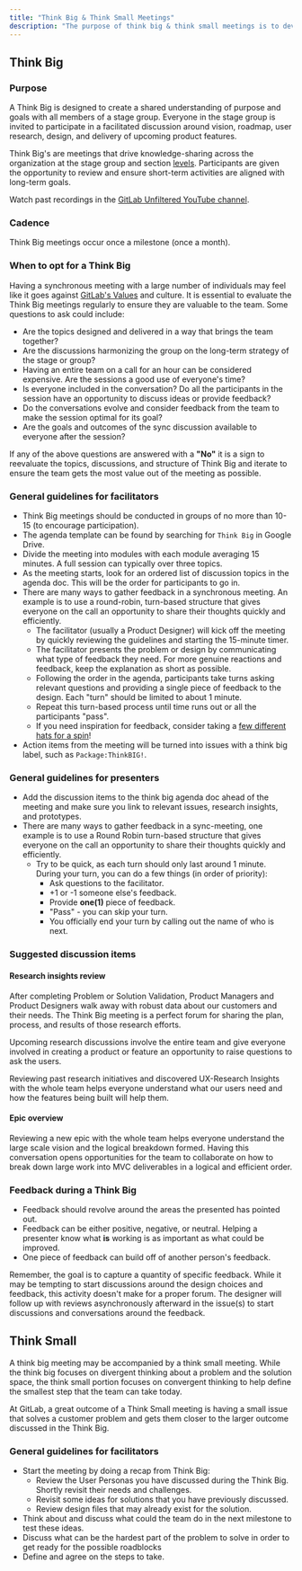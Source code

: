 ```yaml
---
title: "Think Big & Think Small Meetings"
description: "The purpose of think big & think small meetings is to develop a shared understanding of goals by discussing vision, roadmap, research, design, and delivery of upcoming features."
---
```


## Think Big

### Purpose

A Think Big is designed to create a shared understanding of purpose and goals with all members of a stage group. Everyone in the stage group is invited to participate in a facilitated discussion around vision, roadmap, user research, design, and delivery of upcoming product features.

Think Big's are meetings that drive knowledge-sharing across the organization at the stage group and section [levels](/handbook/product/categories/#hierarchy). Participants are given the opportunity to review and ensure short-term activities are aligned with long-term goals.

Watch past recordings in the [GitLab Unfiltered YouTube channel](https://www.youtube.com/channel/UCMtZ0sc1HHNtGGWZFDRTh5A).

### Cadence

Think Big meetings occur once a milestone (once a month).

### When to opt for a Think Big

Having a synchronous meeting with a large number of individuals may feel like it goes against [GitLab's Values](/handbook/values/) and culture. It is essential to evaluate the Think Big meetings regularly to ensure they are valuable to the team. Some questions to ask could include:

- Are the topics designed and delivered in a way that brings the team together?
- Are the discussions harmonizing the group on the long-term strategy of the stage or group?
- Having an entire team on a call for an hour can be considered expensive. Are the sessions a good use of everyone's time?
- Is everyone included in the conversation? Do all the participants in the session have an opportunity to discuss ideas or provide feedback?
- Do the conversations evolve and consider feedback from the team to make the session optimal for its goal?
- Are the goals and outcomes of the sync discussion available to everyone after the session?

If any of the above questions are answered with a **"No"** it is a sign to reevaluate the topics, discussions, and structure of Think Big and iterate to ensure the team gets the most value out of the meeting as possible.

### General guidelines for facilitators

- Think Big meetings should be conducted in groups of no more than 10-15 (to encourage participation).
- The agenda template can be found by searching for `Think Big` in Google Drive.
- Divide the meeting into modules with each module averaging 15 minutes. A full session can typically over three topics.
- As the meeting starts, look for an ordered list of discussion topics in the agenda doc. This will be the order for participants to go in.
- There are many ways to gather feedback in a synchronous meeting. An example is to use a round-robin, turn-based structure that gives everyone on the call an opportunity to share their thoughts quickly and efficiently.
  - The facilitator (usually a Product Designer) will kick off the meeting by quickly reviewing the guidelines and starting the 15-minute timer.
  - The facilitator presents the problem or design by communicating what type of feedback they need. For more genuine reactions and feedback, keep the explanation as short as possible.
  - Following the order in the agenda, participants take turns asking relevant questions and providing a single piece of feedback to the design. Each "turn" should be limited to about 1 minute.
  - Repeat this turn-based process until time runs out or all the participants "pass".
  - If you need inspiration for feedback, consider taking a [few different hats for a spin](https://www.mindtools.com/pages/article/newTED_07.htm)!
- Action items from the meeting will be turned into issues with a think big label, such as `Package:ThinkBIG!`.

### General guidelines for presenters

- Add the discussion items to the think big agenda doc ahead of the meeting and make sure you link to relevant issues, research insights, and prototypes.
- There are many ways to gather feedback in a sync-meeting, one example is to use a Round Robin turn-based structure that gives everyone on the call an opportunity to share their thoughts quickly and efficiently.
  - Try to be quick, as each turn should only last around 1 minute. During your turn, you can do a few things (in order of priority):
    - Ask questions to the facilitator.
    - +1 or -1 someone else's feedback.
    - Provide **one(1)** piece of feedback.
    - "Pass" - you can skip your turn.
    - You officially end your turn by calling out the name of who is next.

### Suggested discussion items

#### Research insights review

After completing Problem or Solution Validation, Product Managers and Product Designers walk away with robust data about our customers and their needs. The Think Big meeting is a perfect forum for sharing the plan, process, and results of those research efforts.

Upcoming research discussions involve the entire team and give everyone involved in creating a product or feature an opportunity to raise questions to ask the users.

Reviewing past research initiatives and discovered UX-Research Insights with the whole team helps everyone understand what our users need and how the features being built will help them.

#### Epic overview

Reviewing a new epic with the whole team helps everyone understand the large scale vision and the logical breakdown formed. Having this conversation opens opportunities for the team to collaborate on how to break down large work into MVC deliverables in a logical and efficient order.

### Feedback during a Think Big

- Feedback should revolve around the areas the presented has pointed out.
- Feedback can be either positive, negative, or neutral. Helping a presenter know what **is** working is as important as what could be improved.
- One piece of feedback can build off of another person's feedback.

Remember, the goal is to capture a quantity of specific feedback. While it may be tempting to start discussions around the design choices and feedback, this activity doesn't make for a proper forum. The designer will follow up with reviews asynchronously afterward in the issue(s) to start discussions and conversations around the feedback.

## Think Small

A think big meeting may be accompanied by a think small meeting. While the think big focuses on divergent thinking about a problem and the solution space, the think small portion focuses on convergent thinking to help define the smallest step that the team can take today.

At GitLab, a great outcome of a Think Small meeting is having a small issue that solves a customer problem and gets them closer to the larger outcome discussed in the Think Big.

### General guidelines for facilitators

- Start the meeting by doing a recap from Think Big:
  - Review the User Personas you have discussed during the Think Big. Shortly revisit their needs and challenges.
  - Revisit some ideas for solutions that you have previously discussed.
  - Review design files that may already exist for the solution.
- Think about and discuss what could the team do in the next milestone to test these ideas.
- Discuss what can be the hardest part of the problem to solve in order to get ready for the possible roadblocks
- Define and agree on the steps to take.
